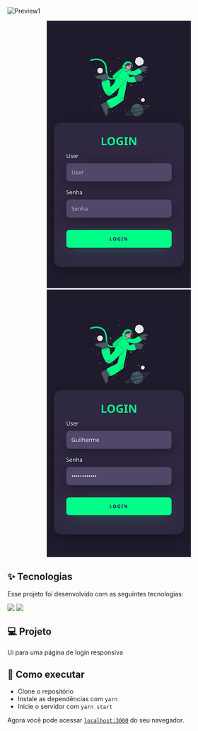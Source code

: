 
![Preview1](https://github.com/Guilhermerisu/DarkthemeLogin/blob/main/assets/pcpreviewgif.gif)
 <p align="center">
  <img src="https://github.com/Guilhermerisu/DarkthemeLogin/blob/main/assets/mobilepreview.jpg">
  <img src="https://github.com/Guilhermerisu/DarkthemeLogin/blob/main/assets/mobilepreview2.jpg">
</p>

## ✨ Tecnologias

Esse projeto foi desenvolvido com as seguintes tecnologias:

<div>
<img src="https://img.shields.io/badge/html5-%23E34F26.svg?style=for-the-badge&logo=html5&logoColor=white"/>
<img src="https://img.shields.io/badge/css3-%231572B6.svg?style=for-the-badge&logo=css3&logoColor=white"/>
</div>

## 💻 Projeto

Ui para uma página de login responsiva

## 🚀 Como executar

- Clone o repositório
- Instale as dependências com `yarn`
- Inicie o servidor com `yarn start`

Agora você pode acessar [`localhost:3000`](http://localhost:3000) do seu navegador.



